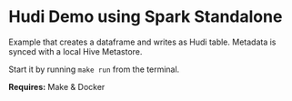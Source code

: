 # Hudi Demo using Spark Standalone

Example that creates a dataframe and writes as Hudi table. Metadata is synced with a 
local Hive Metastore.

Start it by running `make run` from the terminal.

**Requires:** Make & Docker
